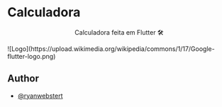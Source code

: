 
# Calculadora

<p align="center"> Calculadora feita em Flutter 🛠️</p>
![Logo](https://upload.wikimedia.org/wikipedia/commons/1/17/Google-flutter-logo.png)

    
## Author

- [@ryanwebstert](https://www.github.com/ryanwebstert)

  

